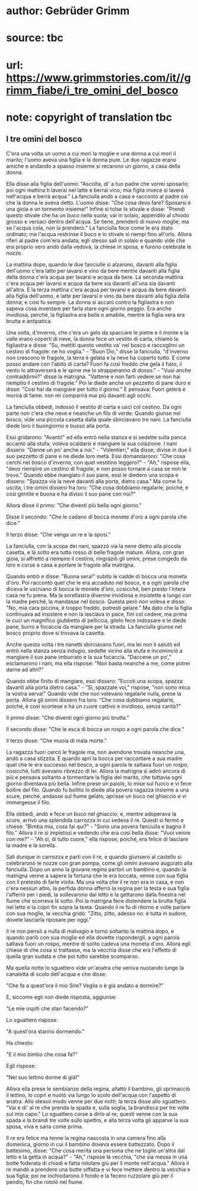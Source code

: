 # author: Gebrüder Grimm
# source: tbc
# url: https://www.grimmstories.com/it//grimm_fiabe/i_tre_omini_del_bosco
# note: copyright of translation tbc

## I tre omini del bosco 

C'era una volta un uomo a cui morì la moglie e una donna a cui morì il
marito; l'uomo aveva una figlia e la donna pure. Le due ragazze erano
amiche e andando a spasso insieme si recarono un giorno, a casa della
donna.

Ella disse alla figlia dell'uomo: "Ascolta, di' a tuo padre che
vorrei sposarlo; poi ogni mattina ti laverai nel latte e berrai vino;
mia figlia invece si laverà nell'acqua e berrà acqua." La fanciulla
andò a casa e raccontò al padre ciò che la donna le aveva detto. L'uomo
disse: "Che cosa devo fare? Sposarsi è una gioia e un tormento
insieme!" Infine si tolse lo stivale e disse: "Prendi questo stivale
che ha un buco nella suola; vai in solaio, appendilo al chiodo grosso e
versaci dentro dell'acqua. Se tiene, prenderò di nuovo moglie; ma se
l'acqua cola, non la prenderò." La fanciulla fece come le era stato
ordinato; ma l'acqua restrinse il buco e lo stivale si riempì fino
all'orlo. Allora riferì al padre com'era andata; egli stesso salì in
solaio e quando vide che era proprio vero andò dalla vedova, la chiese
in sposa, e furono celebrate le nozze.

La mattina dopo, quando le due fanciulle si alzarono, davanti alla
figlia dell'uomo c'era latte per lavarsi e vino da bere mentre davanti
alla figlia della donna c'era acqua per lavarsi e acqua da bere. La
seconda mattina c'era acqua per lavarsi e acqua da bere sia davanti
all'una sia davanti all'altra. E la terza mattina c'era acqua per
lavarsi e acqua da bere davanti alla figlia dell'uomo, e latte per
lavarsi e vino da bere davanti alla figlia della donna; e così fu
sempre. La donna si accanì contro la figliastra e non sapeva cosa
inventare per farla stare ogni giorno peggio. Era anche invidiosa,
perché‚ la figliastra era bella e amabile, mentre la figlia vera era
brutta e antipatica.

Una volta, d'inverno, che c'era un gelo da spaccare le pietre e il
monte e la valle erano coperti di neve, la donna fece un vestito di
carta, chiamò la figliastra e disse: "Su, mettiti questo vestito va'
nel bosco e raccoglimi un cestino di fragole: ne ho voglia." - "Buon
Dio," disse la fanciulla, "d'inverno non crescono le fragole, la
terra è gelata e la neve ha coperto tutto. E come posso andare con
l'abito di carta? Fuori fa così freddo che gela il fiato, il vento lo
attraverserà e le spine me lo strapperanno di dosso." - "Vuoi anche
contraddirmi?" disse la matrigna. "Vattene e non farti vedere se non
hai riempito il cestino di fragole." Poi le diede anche un pezzetto di
pane duro e disse: "Così hai da mangiare per tutto il giorno." E
pensava: Fuori gelerà e morirà di fame: non mi comparirà mai più davanti
agli occhi.

La fanciulla obbedì, indossò il vestito di carta e uscì col cestino. Da
ogni parte non c'era che neve e neanche un filo di verde. Quando giunse
nel bosco, vide una piccola casetta dalla quale sbirciavano tre nani. La
fanciulla diede loro il buongiorno e bussò alla porta.

Essi gridarono: "Avanti!" ed ella entrò nella stanza e si sedette
sulla panca accanto alla stufa; voleva scaldarsi e mangiare la sua
colazione. I nani dissero: "Danne un po' anche a noi." -
"Volentieri," ella disse; divise in due il suo pezzetto di pane e ne
diede loro metà. Essi domandarono: "Che cosa cerchi nel bosco
d'inverno, con quel vestitino leggero?" - "Ah," rispose ella, "devo
riempire un cestino di fragole, e non posso tornare a casa se non le
trovo." Quando ebbe mangiato il suo pane, essi le diedero una scopa e
dissero: "Spazza via la neve davanti alla porta, dietro casa." Ma come
fu uscita, i tre omini dissero fra loro: "Che cosa dobbiamo regalarle,
poiché‚ è così gentile e buona e ha diviso il suo pane con noi?"

Allora disse il primo: "Che diventi più bella ogni giorno."

Disse il secondo: "Che le cadano di bocca monete d'oro a ogni parola
che dice."

Il terzo disse: "Che venga un re e la sposi."

La fanciulla, con la scopa dei nani, spazzò via la neve dietro alla
piccola casetta, e là sotto era tutto rosso di belle fragole mature.
Allora, con gran gioia, si affrettò a riempire il cestino, ringraziò gli
omini, prese congedo da loro e corse a casa a portare le fragole alla
matrigna.

Quando entrò e disse: "Buona sera!" subito le cadde di bocca una
moneta d'oro. Poi raccontò quel che le era accaduto nel bosco, e a ogni
parola che diceva le uscivano di bocca le monete d'oro, cosicché‚ ben
presto l'intera casa ne fu piena. Ma la sorellastra divenne invidiosa e
insistette a lungo con la madre perché‚ la mandasse nel bosco. Questa
però non voleva e disse: "No, mia cara piccina, è troppo freddo,
potresti gelare." Ma dato che la figlia continuava ad insistere e non
la lasciava in pace, finì col cedere, ma prima le cucì un magnifico
giubbetto di pelliccia, glielo fece indossare e le diede pane, burro e
focaccia da mangiare per la strada. La fanciulla giunse nel bosco
proprio dove si trovava la casetta.

Anche questa volta i tre nanetti sbirciavano fuori, ma lei non li salutò
ed entrò nella stanza senza indugio, sedette vicino alla stufa e
incominciò a mangiare il suo pane imburrato e la sua focaccia. "Daccene
un po'," esclamarono i nani, ma ella rispose: "Non basta neanche a
me, come potrei darne ad altri?"

Quando ebbe finito di mangiare, essi dissero: "Eccoti una scopa, spazza
davanti alla porta dietro casa." - "Sì, spazzate voi," rispose, "non
sono mica la vostra serva!" Quando vide che non volevano regalarle
nulla, prese la porta. Allora gli omini dissero fra loro: "Che cosa
dobbiamo regalarle, poiché‚ è così scortese e ha un cuore cattivo e
invidioso, senza carità?"

Il primo disse: "Che diventi ogni giorno più brutta."

Il secondo disse: "Che le esca di bocca un rospo a ogni parola che
dice."

Il terzo disse: "Che muoia di mala morte."

La ragazza fuori cercò le fragole ma, non avendone trovata neanche una,
andò a casa stizzita. E quando aprì la bocca per raccontare a sua madre
quel che le era successo nel bosco, a ogni parola le saltava fuori un
rospo, cosicché‚ tutti avevano ribrezzo di lei. Allora la matrigna si
adirò ancora di più e pensava soltanto a tormentare la figlia del
marito, che tuttavia ogni giorno diventava più bella. Infine prese un
paiolo, lo mise sul fuoco e vi fece bollire del filo. Quando fu bollito
lo diede alla povera ragazza insieme a una scure, perché‚ andasse sul
fiume gelato, aprisse un buco nel ghiaccio e vi immergesse il filo.

Ella obbedì, andò e fece un buco nel ghiaccio; e, mentre adoperava la
scure, arrivò una splendida carrozza in cui sedeva il re. Questi si
fermò e chiese: "Bimba mia, cosa fai qui?" - "Sono una povera
fanciulla e bagno il filo." Allora il re si impietosì e vedendo che era
così bella disse: "Vuoi venire con me?" - "Ah sì, di tutto cuore,"
ella rispose; poiché‚ era felice di lasciare la madre e la sorella.

Salì dunque in carrozza e partì con il re, e quando giunsero al castello
si celebrarono le nozze con gran pompa, come gli omini avevano augurato
alla fanciulla. Dopo un anno la giovane regina partorì un bambino e,
quando la matrigna venne a sapere la fortuna che le era toccata, venne
con sua figlia con il pretesto di farle visita. Ma una volta che il re
non era in casa, e non c'era nessun altro, la perfida donna afferrò la
regina per la testa e sua figlia l'afferrò per i piedi, la sollevarono
dal letto e la gettarono dalla finestra nel fiume che scorreva là sotto.
Poi la matrigna fece distendere la brutta figlia nel letto e la coprì
fin sopra la testa. Quando il re fu di ritorno e volle parlare con sua
moglie, la vecchia gridò: "Zitto, zitto, adesso no: è tutta in sudore,
dovete lasciarla riposare per oggi."

Il re non pensò a nulla di malvagio e tornò soltanto la mattina dopo, e
quando parlò con sua moglie ed ella dovette rispondergli, a ogni parola
saltava fuori un rospo, mentre di solito cadeva una moneta d'oro.
Allora egli chiese di che cosa si trattasse, ma la vecchia disse che era
l'effetto di quella gran sudata e che poi tutto sarebbe scomparso.

Ma quella notte lo sguattero vide un'anatra che veniva nuotando lungo
la canaletta di scolo dell'acqua e che disse:

"Che fa a quest'ora il mio Sire?
Veglia o è già andato a dormire?"

E, siccome egli non diede risposta, aggiunse:

"Le mie ospiti che stan facendo?"

Lo sguattero rispose:

"A quest'ora stanno dormendo."

Ha chiesto:

"E il mio bimbo che cosa fa?"

Egli rispose:

"Nel suo lettino dorme di già!"

Allora ella prese le sembianze della regina, allattò il bambino, gli
sprimacciò il lettino, lo coprì e nuotò via lungo lo scolo dell'acqua
con l'aspetto di anatra. Allo stesso modo venne per due notti; la terza
disse allo sguattero: "Vai e di' al re che prenda la spada e, sulla
soglia, la brandisca per tre volte sul mio capo." Lo sguattero corse a
dirlo al re; questi venne con la sua spada e la brandì tre volte sullo
spettro, e alla terza volta gli apparve la sua sposa, viva e sana come
prima.

Il re era felice ma tenne la regina nascosta in una camera fino alla
domenica, giorno in cui il bambino doveva essere battezzato. Dopo il
battesimo, disse: "Che cosa merita una persona che ne toglie un'altra
dal letto e la getta in acqua?" - "Ah," rispose la vecchia, "che sia
messa in una botte foderata di chiodi e fatta rotolare giù per il monte
nell'acqua." Allora il re mandò a prendere una botte siffatta e vi
fece mettere dentro la vecchia e sua figlia; poi ne inchiodarono il
fondo e la fecero ruzzolare giù per il pendio, fin che rotolò nel fiume.

